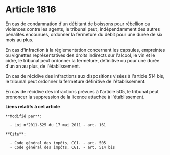 # Article 1816

En cas de condamnation d'un débitant de boissons pour rébellion ou violences contre les agents, le tribunal peut,
indépendamment des autres pénalités encourues, ordonner la fermeture du débit pour une durée de six mois au plus. 

En cas d'infraction à la réglementation concernant les capsules, empreintes ou vignettes représentatives des droits indirects
sur l'alcool, le vin et le cidre, le tribunal peut ordonner la fermeture, définitive ou pour une durée d'un an au plus, de
l'établissement. 

En cas de récidive des infractions aux dispositions visées à l'article 514 bis, le tribunal peut ordonner la fermeture
définitive de l'établissement. 

En cas de récidive des infractions prévues à l'article 505, le tribunal peut prononcer la suppression de la licence attachée
à l'établissement.

**Liens relatifs à cet article**

	**Modifié par**:

	  - Loi n°2011-525 du 17 mai 2011 - art. 161

	**Cite**:

	  - Code général des impôts, CGI. - art. 505
	  - Code général des impôts, CGI. - art. 514 bis
